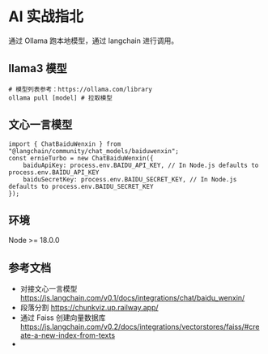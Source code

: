 # AI 实战指北

通过 Ollama 跑本地模型，通过 langchain 进行调用。

## llama3 模型

```shell
# 模型列表参考：https://ollama.com/library
ollama pull [model] # 拉取模型
```

## 文心一言模型
```TS
import { ChatBaiduWenxin } from "@langchain/community/chat_models/baiduwenxin";
const ernieTurbo = new ChatBaiduWenxin({
    baiduApiKey: process.env.BAIDU_API_KEY, // In Node.js defaults to process.env.BAIDU_API_KEY
    baiduSecretKey: process.env.BAIDU_SECRET_KEY, // In Node.js defaults to process.env.BAIDU_SECRET_KEY
});
```

## 环境
Node >= 18.0.0

## 参考文档
- 对接文心一言模型 https://js.langchain.com/v0.1/docs/integrations/chat/baidu_wenxin/
- 段落分割 https://chunkviz.up.railway.app/
- 通过 Faiss 创建向量数据库 https://js.langchain.com/v0.2/docs/integrations/vectorstores/faiss/#create-a-new-index-from-texts
- 